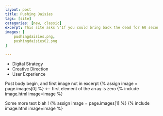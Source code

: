 ```yaml
---
layout: post
title: Pushing Daisies
tags: [site]
categories: [new, classic]
excerpt: This site asks \"If you could bring back the dead for 60 seconds, who would it be and what would you ask?\".  Answers are collected from ads all over the internet and displayed here in a browsable garden.
images: [
	pushingdaisies.png, 
	pushingdaisies02.png
]

---
```


- Digital Strategy
- Creative Direction
- User Experience

Post body begin, and first image not in excerpt
{% assign image = page.images[0] %} <-- first element of the array is zero
{% include image.html image=image %}

Some more text blah !
{% assign image = page.images[1] %}
{% include image.html image=image %}